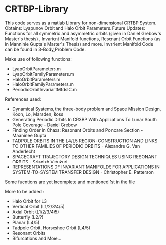 # CRTBP-Library
This code serves as a matlab Library for non-dimensional CRTBP System. Obtains: Lyapunov Orbit and Halo Orbit Parameters. Future Updates: Functions for all symmetric and asymmetric orbits (given in Daniel Grebow's Master's thesis) , Invarient Manifold functions, Resonant Orbit Functions (as in Manninie Gupta's Master's Thesis) and more. Invarient Manifold Code can be found in 3-Body_Problem Code.

Make use of following functions:
- LyapOrbitParameters.m
- LyapOrbitFamilyParameters.m
- HaloOrbitParameters.m
- HaloOrbitFamilyParameters.m
- PeriodicOrbitInvariantMfdsIC.m

References used:
- Dynamical Syatems, the three-body problem and Space Mission Design, Koon, Lo, Marsden, Ross
- Generating Periodic Orbits In CR3BP With Applications To Lunar South Pole Coverage - Daniel Grebow
- Finding Order in Chaos: Resonant Orbits and Poincare Section - Maaninee Gupta
- TADPOLE ORBITS IN THE L4/L5 REGION: CONSTRUCTION AND LINKS TO OTHER FAMILIES OF PERIODIC ORBITS - Alexandre G. Van Anderlecht
- SPACECRAFT TRAJECTORY DESIGN TECHNIQUES USING RESONANT ORBITS - Srianish Vutukuri
- REPRESENTATIONS OF INVARIANT MANIFOLDS FOR APPLICATIONS IN SYSTEM-TO-SYSTEM TRANSFER DESIGN - Christopher E. Patterson

Some fucntions are yet Incomplete and mentioned 1st in the file


More to be added : 
- Halo Orbit for L3
- Vertical Orbit (L1/2/3/4/5)
- Axial Orbit (L1/2/3/4/5)
- Butterfly (L2/?)
- Planar (L4/5)
- Tadpole Orbit, Horseshoe Orbit (L4/5)
- Resonant Orbits
- Bifurcations and More...
